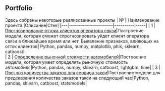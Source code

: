## Portfolio
Здесь собраны некоторые реализованные проекты
| № | Наименование проекта |Описание|Стек|
|---|----------------------|----------|-----|
| 1 | [Прогнозирование оттока клиентов оператора связи](https://github.com/veter11111/portfolio/tree/main/Churn%20Prediction)|Построение модели, которая сможет спрогнозировать уйдет клиент оператора связи в ближайшее время или нет. Выявление признаков, влияющих на отток клиентов| Python, pandas, numpy, matplotlib, phik, sklearn, catboost|  
| 2 | [Определение рыночной стоимости автомобилей](https://github.com/veter11111/portfolio/tree/main/determining_cost_of_cars)|Построение модели, которая умеет определять рыночную стоимость автомобиля|Python, pandas, numpy, sklearn, catboost, lightgbm, time|
| 3 | [Прогноз количества заказов для сервиса такси](https://github.com/veter11111/portfolio/tree/main/forecasting_taxi_orders)|Построение модели для предсказания количества заказов такси на следующий час|Python, pandas, sklearn, catboost, statsmodels|
